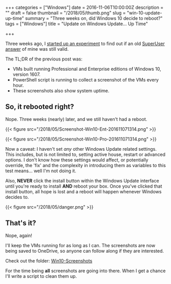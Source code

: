 +++
categories = ["Windows"]
date = 2016-11-06T10:00:00Z
description = ""
draft = false
thumbnail = "/2018/05/thumb.png"
slug = "win-10-update-up-time"
summary = "Three weeks on, did Windows 10 decide to reboot?"
tags = ["Windows"]
title = "Update on Windows Update... Up Time"

+++


Three weeks ago, I [started up an experiment](https://king.geek.nz/2016/10/18/wu-windows-1607/) to find out if an old [SuperUser answer](https://superuser.com/questions/957267/how-to-disable-automatic-reboots-in-windows-10/963933#963933) of mine was still valid.

The TL;DR of the previous post was:

* VMs built running Professional and Enterprise editions of Windows 10, version 1607.
* PowerShell script is running to collect a screenshot of the VMs every hour.
* These screenshots also show system uptime.

## **So, it rebooted right?**

Nope. Three weeks (nearly) later, and we still haven't had a reboot.

{{< figure src="/2018/05/Screenshot-Win10-Ent-201611071314.png" >}}

{{< figure src="/2018/05/Screenshot-Win10-Pro-201611071314.png" >}}

Now a caveat: I haven't set _any_ other Windows Update related settings. This includes, but is not limited to, setting active house, restart or advanced options. I don't know how these settings would affect, or potentially override, the 'fix' and the complexity in introducing them as variables to this test means... well I'm not doing it.

Also, **NEVER** click the install button within the Windows Update interface until you're ready to install **AND** reboot your box. Once you've clicked that install button, all hope is lost and a reboot will happen whenever Windows decides to.

{{< figure src="/2018/05/danger.png" >}}

## **That's it?**

Nope, again!

I'll keep the VMs running for as long as I can. The screenshots are now being saved to OneDrive, so anyone can follow along if they are interested.

Check out the folder: [Win10-Screenshots](https://1drv.ms/f/s!Ah37swlUrkCXk_oYpAxxlT9_89Xyog)

For the time being **all** screenshots are going into there. When I get a chance I'll write a script to clean them up.

